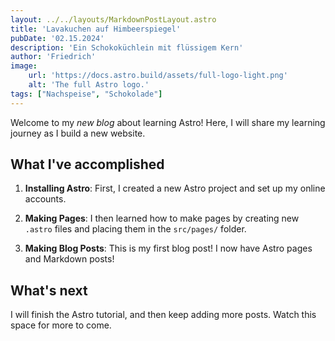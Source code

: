 ```yaml
---
layout: ../../layouts/MarkdownPostLayout.astro
title: 'Lavakuchen auf Himbeerspiegel'
pubDate: '02.15.2024'
description: 'Ein Schokoküchlein mit flüssigem Kern'
author: 'Friedrich'
image:
    url: 'https://docs.astro.build/assets/full-logo-light.png'
    alt: 'The full Astro logo.'
tags: ["Nachspeise", "Schokolade"]
---
```


Welcome to my _new blog_ about learning Astro! Here, I will share my learning journey as I build a new website.

## What I've accomplished

1. **Installing Astro**: First, I created a new Astro project and set up my online accounts.

2. **Making Pages**: I then learned how to make pages by creating new `.astro` files and placing them in the `src/pages/` folder.

3. **Making Blog Posts**: This is my first blog post! I now have Astro pages and Markdown posts!

## What's next

I will finish the Astro tutorial, and then keep adding more posts. Watch this space for more to come.
